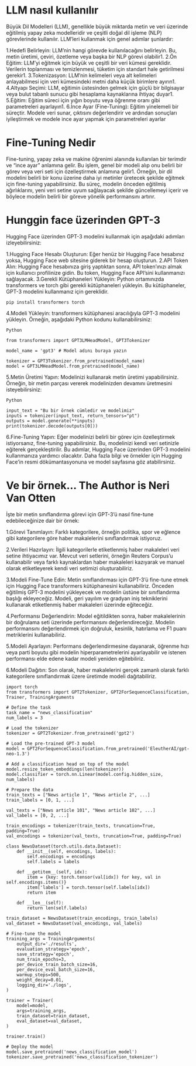 # LLM nasıl kullanılır

Büyük Dil Modelleri (LLM), genellikle büyük miktarda metin ve veri üzerinde eğitilmiş yapay zeka modelleridir ve çeşitli doğal dil işleme (NLP) görevlerinde kullanılır. LLM’leri kullanmak için genel adımlar şunlardır:

1.Hedefi Belirleyin: LLM’nin hangi görevde kullanılacağını belirleyin. Bu, metin üretimi, çeviri, özetleme veya başka bir NLP görevi olabilir1.
2.Ön Eğitim: LLM’yi eğitmek için büyük ve çeşitli bir veri kümesi gereklidir. Verilerin toplanması ve temizlenmesi, tüketim için standart hale getirilmesi gerekir1.
3.Tokenizasyon: LLM’nin kelimeleri veya alt kelimeleri anlayabilmesi için veri kümesindeki metni daha küçük birimlere ayırın1.
4.Altyapı Seçimi: LLM, eğitimin üstesinden gelmek için güçlü bir bilgisayar veya bulut tabanlı sunucu gibi hesaplama kaynaklarına ihtiyaç duyar1.
5.Eğitim: Eğitim süreci için yığın boyutu veya öğrenme oranı gibi parametreleri ayarlayın1.
6.İnce Ayar (Fine-Tuning): Eğitim yinelemeli bir süreçtir. Modele veri sunar, çıktısını değerlendirir ve ardından sonuçları iyileştirmek ve modele ince ayar yapmak için parametreleri ayarlar

# Fine-Tuning Nedir
Fine-tuning, yapay zeka ve makine öğrenimi alanında kullanılan bir terimdir ve “ince ayar” anlamına gelir. Bu işlem, genel bir modeli alıp onu belirli bir görev veya veri seti için özelleştirmek anlamına gelir1. Örneğin, bir dil modelini belirli bir konu üzerine daha iyi metinler üretecek şekilde eğitmek için fine-tuning yapabilirsiniz. Bu süreç, modelin önceden eğitilmiş ağırlıklarını, yeni veri setine uyum sağlayacak şekilde güncellemeyi içerir ve böylece modelin belirli bir göreve yönelik performansını artırır.

# Hunggin face üzerinden GPT-3

Hugging Face üzerinden GPT-3 modelini kullanmak için aşağıdaki adımları izleyebilirsiniz:

1.Hugging Face Hesabı Oluşturun: Eğer henüz bir Hugging Face hesabınız yoksa, Hugging Face web sitesine giderek bir hesap oluşturun.
2.API Token Alın: Hugging Face hesabınıza giriş yaptıktan sonra, API token’ınızı almak için kullanıcı profilinize gidin. Bu token, Hugging Face API’sini kullanmanızı sağlayacak.
3.Gerekli Kütüphaneleri Yükleyin: Python ortamınızda transformers ve torch gibi gerekli kütüphaneleri yükleyin. Bu kütüphaneler, GPT-3 modelini kullanmanız için gereklidir.
```
pip install transformers torch
```

4.Modeli Yükleyin: transformers kütüphanesi aracılığıyla GPT-3 modelini yükleyin. Örneğin, aşağıdaki Python kodunu kullanabilirsiniz:
```
Python

from transformers import GPT3LMHeadModel, GPT3Tokenizer

model_name = 'gpt3' # Model adını buraya yazın

tokenizer = GPT3Tokenizer.from_pretrained(model_name)
model = GPT3LMHeadModel.from_pretrained(model_name)
```
5.Metin Üretimi Yapın: Modelinizi kullanarak metin üretimi yapabilirsiniz. Örneğin, bir metin parçası vererek modelinizden devamını üretmesini isteyebilirsiniz:
```
Python

input_text = "Bu bir örnek cümledir ve modelimiz"
inputs = tokenizer(input_text, return_tensors="pt")
outputs = model.generate(**inputs)
print(tokenizer.decode(outputs[0]))
```
6.Fine-Tuning Yapın: Eğer modelinizi belirli bir görev için özelleştirmek istiyorsanız, fine-tuning yapabilirsiniz. Bu, modelinizi kendi veri setinizle eğiterek gerçekleştirilir.
Bu adımlar, Hugging Face üzerinden GPT-3 modelini kullanmanıza yardımcı olacaktır. Daha fazla bilgi ve örnekler için Hugging Face’in resmi dökümantasyonuna ve model sayfasına göz atabilirsiniz.

# Ve bir örnek... The Author is Neri Van Otten

İşte bir metin sınıflandırma görevi için GPT-3’ü nasıl fine-tune edebileceğinize dair bir örnek:

1.Görevi Tanımlayın: Farklı kategorilere, örneğin politika, spor ve eğlence gibi kategorilere göre haber makalelerini sınıflandırmak istiyoruz.

2.Verileri Hazırlayın: İlgili kategorilerle etiketlenmiş haber makaleleri veri setine ihtiyacımız var. Mevcut veri setlerini, örneğin Reuters Corpus’u kullanabilir veya farklı kaynaklardan haber makaleleri kazıyarak ve manuel olarak etiketleyerek kendi veri setimizi oluşturabiliriz.

3.Modeli Fine-Tune Edin: Metin sınıflandırması için GPT-3’ü fine-tune etmek için Hugging Face transformers kütüphanesini kullanabiliriz. Önceden eğitilmiş GPT-3 modelini yükleyecek ve modelin üstüne bir sınıflandırma başlığı ekleyeceğiz. Modeli, geri yayılım ve gradyan iniş tekniklerini kullanarak etiketlenmiş haber makaleleri üzerinde eğiteceğiz.

4.Performansı Değerlendirin: Model eğitildikten sonra, haber makalelerinin bir doğrulama seti üzerinde performansını değerlendireceğiz. Modelin performansını değerlendirmek için doğruluk, kesinlik, hatırlama ve F1 puanı metriklerini kullanabiliriz.

5.Modeli Ayarlayın: Performans değerlendirmesine dayanarak, öğrenme hızı veya parti boyutu gibi modelin hiperparametrelerini ayarlayabilir ve istenen performansı elde edene kadar modeli yeniden eğitebiliriz.

6.Modeli Dağıtın: Son olarak, haber makalelerini gerçek zamanlı olarak farklı kategorilere sınıflandırmak üzere üretimde modeli dağıtabiliriz.
```
import torch
from transformers import GPT2Tokenizer, GPT2ForSequenceClassification, Trainer, TrainingArguments

# Define the task
task_name = "news_classification"
num_labels = 3

# Load the tokenizer
tokenizer = GPT2Tokenizer.from_pretrained('gpt2')

# Load the pre-trained GPT-3 model
model = GPT2ForSequenceClassification.from_pretrained('EleutherAI/gpt-neo-1.3')

# Add a classification head on top of the model
model.resize_token_embeddings(len(tokenizer))
model.classifier = torch.nn.Linear(model.config.hidden_size, num_labels)

# Prepare the data
train_texts = ["News article 1", "News article 2", ...]
train_labels = [0, 1, ...]

val_texts = ["News article 101", "News article 102", ...]
val_labels = [0, 2, ...]

train_encodings = tokenizer(train_texts, truncation=True, padding=True)
val_encodings = tokenizer(val_texts, truncation=True, padding=True)

class NewsDataset(torch.utils.data.Dataset):
    def __init__(self, encodings, labels):
        self.encodings = encodings
        self.labels = labels
    
    def __getitem__(self, idx):
        item = {key: torch.tensor(val[idx]) for key, val in self.encodings.items()}
        item['labels'] = torch.tensor(self.labels[idx])
        return item
    
    def __len__(self):
        return len(self.labels)

train_dataset = NewsDataset(train_encodings, train_labels)
val_dataset = NewsDataset(val_encodings, val_labels)

# Fine-tune the model
training_args = TrainingArguments(
    output_dir='./results',
    evaluation_strategy='epoch',
    save_strategy='epoch',
    num_train_epochs=3,
    per_device_train_batch_size=16,
    per_device_eval_batch_size=16,
    warmup_steps=500,
    weight_decay=0.01,
    logging_dir='./logs',
)

trainer = Trainer(
    model=model,
    args=training_args,
    train_dataset=train_dataset,
    eval_dataset=val_dataset,
)

trainer.train()

# Deploy the model
model.save_pretrained('news_classification_model')
tokenizer.save_pretrained('news_classification_tokenizer')
```


